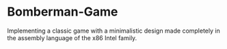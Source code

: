 # Bomberman-Game
Implementing a classic game with a minimalistic design made completely in the assembly language of the x86 Intel family.
